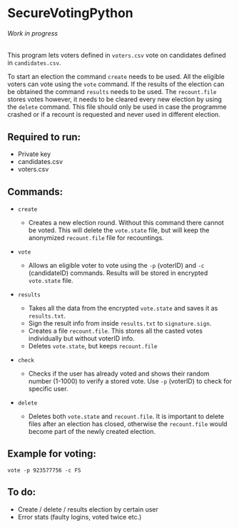 # SecureVotingPython

###### _Work in progress_

This program lets voters defined in `voters.csv` vote on candidates defined in `candidates.csv`. 

To start an election the command `create` needs to be used. All the eligible voters can vote using the `vote` command.
If the results of the election can be obtained the command `results` needs to be used. 
The `recount.file` stores votes however, it needs to be cleared every new election by using the `delete` command.
This file should only be used in case the programme crashed or if a recount is requested 
and never used in different election.

## Required to run:
- Private key
- candidates.csv
- voters.csv

## Commands:
- `create`
  - Creates a new election round. Without this command there cannot be voted. This will delete the `vote.state` file,
    but will keep the anonymized `recount.file` file for recountings.
- `vote`
  - Allows an eligible voter to vote using the `-p` (voterID) and `-c` (candidateID) commands. 
    Results will be stored in encrypted `vote.state` file.
- `results`
  - Takes all the data from the encrypted `vote.state` and saves it as `results.txt`.
  - Sign the result info from inside `results.txt` to `signature.sign`.
  - Creates a file `recount.file`. This stores all the casted votes individually but without voterID info.
  - Deletes `vote.state`, but keeps `recount.file`
  
- `check`
  - Checks if the user has already voted and shows their random number (1-1000) to verify a stored vote.
  Use `-p` (voterID) to check for specific user.
- `delete`
  - Deletes both `vote.state` and `recount.file`. It is important to delete files after an election has closed, 
    otherwise the `recount.file` would become part of the newly created election.

## Example for voting:

`vote -p 923577756 -c FS`

## To do:
- Create / delete / results election by certain user
- Error stats (faulty logins, voted twice etc.)